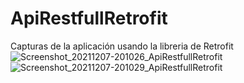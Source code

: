 # ApiRestfullRetrofit
Capturas de la aplicación usando la libreria de Retrofit
![Screenshot_20211207-201026_ApiRestfullRetrofit](https://user-images.githubusercontent.com/84941789/145131212-38769713-5249-4529-8123-6e93b41fcccd.jpg)
![Screenshot_20211207-201029_ApiRestfullRetrofit](https://user-images.githubusercontent.com/84941789/145131219-b32ddc79-ba9d-41d9-b603-3e407863905a.jpg)

